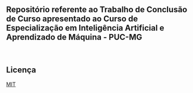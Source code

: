 ## Repositório referente ao Trabalho de Conclusão de Curso apresentado ao Curso de Especialização em Inteligência Artificial e Aprendizado de Máquina - PUC-MG

<br>

## Licença
[MIT](https://choosealicense.com/licenses/mit/)